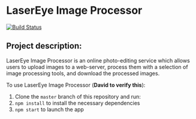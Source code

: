 # LaserEye Image Processor  

[![Build Status](https://travis-ci.org/jdavidli/ImageProcessorS18.svg?branch=master)](https://travis-ci.org/jdavidli/ImageProcessorS18)

## Project description:  
LaserEye Image Processor is an online photo-editing service which allows users to upload images to a web-server, process them with a selection of image processing tools, and download the processed images.  

To use LaserEye Image Processor (**David to verify this**):  
1. Clone the `master` branch of this repository and run:  
2. `npm install` to install the necessary dependencies  
3. `npm start` to launch the app  
